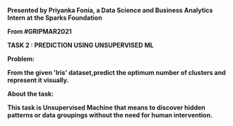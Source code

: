 <b>Presented by Priyanka Fonia, a Data Science and Business Analytics Intern at the Sparks Foundation</b>

<b> From #GRIPMAR2021<b>

<b>TASK 2 : PREDICTION USING UNSUPERVISED ML</b>

<b>Problem:</b>
    
From the given 'Iris' dataset,predict the optimum number of clusters and represent it visually.
    
<b>About the task:<b>
    
This task is Unsupervised Machine that means to discover hidden patterns or data groupings without the need for human intervention.
